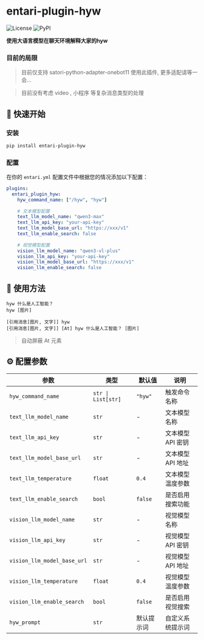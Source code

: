 # entari-plugin-hyw


![License](https://img.shields.io/badge/License-MIT-green.svg) ![PyPI](https://img.shields.io/badge/PyPI-Available-brightgreen.svg)

**使用大语言模型在聊天环境解释大家的hyw**

### 目前的局限

> 目前仅支持 satori-python-adapter-onebot11 使用此插件, 更多适配请等一会...

> 目前没有考虑 video , 小程序 等复杂消息类型的处理


## 🚀 快速开始

### 安装

```bash
pip install entari-plugin-hyw
```

### 配置

在你的 `entari.yml` 配置文件中根据您的情况添加以下配置：

```yaml
plugins:
  entari_plugin_hyw:
    hyw_command_name: ["/hyw", "hyw"]
    
    # 文本模型配置
    text_llm_model_name: "qwen3-max"
    text_llm_api_key: "your-api-key"
    text_llm_model_base_url: "https://xxx/v1"
    text_llm_enable_search: false
    
    # 视觉模型配置
    vision_llm_model_name: "qwen3-vl-plus"
    vision_llm_api_key: "your-api-key"
    vision_llm_model_base_url: "https://xxx/v1"
    vision_llm_enable_search: false
```

## 📖 使用方法

```
hyw 什么是人工智能？
hyw [图片]
```


```
[引用消息[图片, 文字]] hyw
[引用消息[图片, 文字]] [At] hyw 什么是人工智能？ [图片]
```

> 自动屏蔽 At 元素

## ⚙️ 配置参数

| 参数 | 类型 | 默认值 | 说明 |
|------|------|--------|------|
| `hyw_command_name` | `str \| List[str]` | `"hyw"` | 触发命令名称 |
| `text_llm_model_name` | `str` | - | 文本模型名称 |
| `text_llm_api_key` | `str` | - | 文本模型 API 密钥 |
| `text_llm_model_base_url` | `str` | - | 文本模型 API 地址 |
| `text_llm_temperature` | `float` | `0.4` | 文本模型温度参数 |
| `text_llm_enable_search` | `bool` | `false` | 是否启用搜索功能 |
| `vision_llm_model_name` | `str` | - | 视觉模型名称 |
| `vision_llm_api_key` | `str` | - | 视觉模型 API 密钥 |
| `vision_llm_model_base_url` | `str` | - | 视觉模型 API 地址 |
| `vision_llm_temperature` | `float` | `0.4` | 视觉模型温度参数 |
| `vision_llm_enable_search` | `bool` | `false` | 是否启用视觉搜索 |
| `hyw_prompt` | `str` | 默认提示词 | 自定义系统提示词 |





